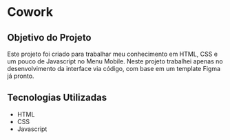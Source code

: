 # Cowork
## Objetivo do Projeto
Este projeto foi criado para trabalhar meu conhecimento em HTML, CSS e um pouco de Javascript no Menu Mobile. Neste projeto trabalhei apenas no desenvolvimento da interface via código, com base em um template Figma já pronto.
## Tecnologias Utilizadas 
* HTML
* CSS
* Javascript
